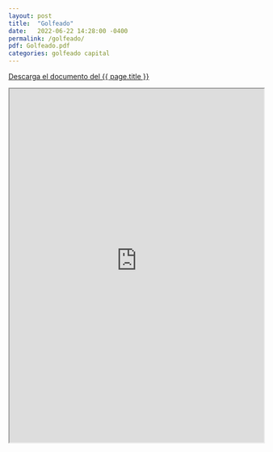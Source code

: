 ```yaml
---
layout: post
title:  "Golfeado"
date:   2022-06-22 14:28:00 -0400
permalink: /golfeado/
pdf: Golfeado.pdf
categories: golfeado capital
---
```


<a href="https://mapadepanesvenezolanos.github.io/assets/pdf/{{ page.pdf }}">Descarga el documento del {{ page.title }}</a>

<iframe src="https://mapadepanesvenezolanos.github.io/assets/pdf/{{ page.pdf }}" width="100%" height="700px">

